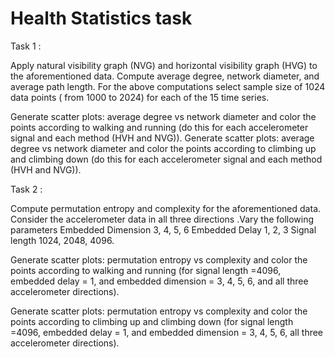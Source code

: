 # Health Statistics task 

Task 1 :

Apply natural visibility graph (NVG) and horizontal visibility graph (HVG) to the aforementioned data. 
Compute average degree, network diameter, and average path length.
For the above computations select sample size of 1024 data points ( from 1000 to 2024) for each of the 15 time series.

Generate scatter plots: average degree vs network diameter and color the points according to walking and running (do this for each accelerometer signal and each method (HVH and NVG)).
Generate scatter plots: average degree vs network diameter and color the points according to climbing up and climbing down (do this for each accelerometer signal and each method (HVH and NVG)).

Task 2 :

Compute permutation entropy and complexity for the aforementioned data.
Consider the accelerometer data in all three directions .Vary the following parameters Embedded Dimension 3, 4, 5, 6 Embedded Delay 1, 2, 3 Signal length 1024, 2048, 4096.

Generate scatter plots: permutation entropy vs complexity and color the points according to walking and running (for signal length =4096, embedded delay = 1, and embedded dimension = 3, 4, 5, 6, and all three accelerometer directions).

Generate scatter plots: permutation entropy vs complexity and color the points according to climbing up and climbing down (for signal length =4096, embedded delay = 1, and embedded dimension = 3, 4, 5, 6, all three accelerometer directions).
